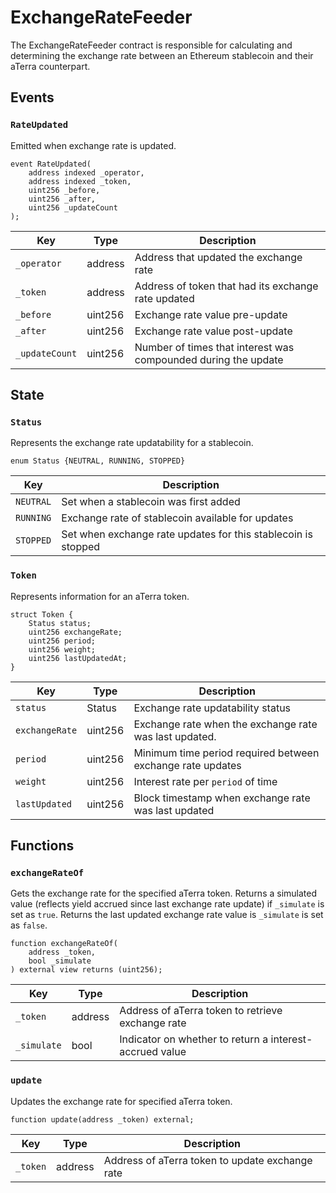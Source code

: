 # ExchangeRateFeeder

The ExchangeRateFeeder contract is responsible for calculating and determining the exchange rate between an Ethereum stablecoin and their aTerra counterpart.&#x20;

## Events

### `RateUpdated`

Emitted when exchange rate is updated.

```
event RateUpdated(
    address indexed _operator,
    address indexed _token,
    uint256 _before,
    uint256 _after,
    uint256 _updateCount
);
```

| Key            | Type    | Description                                                    |
| -------------- | ------- | -------------------------------------------------------------- |
| `_operator`    | address | Address that updated the exchange rate                         |
| `_token`       | address | Address of token that had its exchange rate updated            |
| `_before`      | uint256 | Exchange rate value pre-update                                 |
| `_after`       | uint256 | Exchange rate value post-update                                |
| `_updateCount` | uint256 | Number of times that interest was compounded during the update |

## State

### `Status`

Represents the exchange rate updatability for a stablecoin.

```
enum Status {NEUTRAL, RUNNING, STOPPED}
```

| Key       | Description                                                   |
| --------- | ------------------------------------------------------------- |
| `NEUTRAL` | Set when a stablecoin was first added                         |
| `RUNNING` | Exchange rate of stablecoin available for updates             |
| `STOPPED` | Set when exchange rate updates for this stablecoin is stopped |

### `Token`

Represents information for an aTerra token.

```
struct Token {
    Status status;
    uint256 exchangeRate;
    uint256 period;
    uint256 weight;
    uint256 lastUpdatedAt;
}
```

| Key            | Type    | Description                                                |
| -------------- | ------- | ---------------------------------------------------------- |
| `status`       | Status  | Exchange rate updatability status                          |
| `exchangeRate` | uint256 | Exchange rate when the exchange rate was last updated.     |
| `period`       | uint256 | Minimum time period required between exchange rate updates |
| `weight`       | uint256 | Interest rate per `period` of time                         |
| `lastUpdated`  | uint256 | Block timestamp when exchange rate was last updated        |

## Functions

### `exchangeRateOf`

Gets the exchange rate for the specified aTerra token. Returns a simulated value (reflects yield accrued since last exchange rate update) if `_simulate` is set as `true`. Returns the last updated exchange rate value is `_simulate` is set as `false`.

```
function exchangeRateOf(
    address _token, 
    bool _simulate
) external view returns (uint256);
```

| Key         | Type    | Description                                             |
| ----------- | ------- | ------------------------------------------------------- |
| `_token`    | address | Address of aTerra token to retrieve exchange rate       |
| `_simulate` | bool    | Indicator on whether to return a interest-accrued value |

### `update`

Updates the exchange rate for specified aTerra token.

```
function update(address _token) external;
```

| Key      | Type    | Description                                     |
| -------- | ------- | ----------------------------------------------- |
| `_token` | address | Address of aTerra token to update exchange rate |
